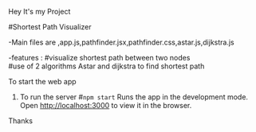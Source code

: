 Hey
It's my Project 

 #Shortest Path Visualizer

-Main files are ,app.js,pathfinder.jsx,pathfinder.css,astar.js,dijkstra.js


-features :
 #visualize shortest path between two nodes <br> 
 #use of 2 algorithms Astar and dijkstra to find shortest path

To start the web app

1) To run the server 
#`npm start`
Runs the app in the development mode.<br />
Open [http://localhost:3000](http://localhost:3000) to view it in the browser.


Thanks


